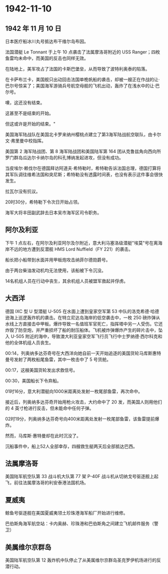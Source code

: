 # 1942-11-10

## 1942 年 11 月 10 日

日本医疗船冰川丸号抵达布干维尔岛布因。

法国潜艇 Le Tonnant 于上午 10 点袭击了法属摩洛哥附近的 USS
Ranger；四枚鱼雷均未命中，而美国的反击也同样无效。

在陆地上，美军攻占了法国的卡斯巴堡垒，从而导致了波特利奥泰的陷落。

在卡萨布兰卡，美国舰只出动回击法国单桅帆船的袭击，却被一艘正在作战的让·巴尔号惊呆了；美国海军游骑兵号航空母舰的飞机出动，轰炸了在浅水中的让·巴尔号。

噢，这还没有结束。

这甚至不是结束的开始。

但这或许是开始的结束。"

美国海军陆战队在美国北卡罗来纳州樱桃点建立了第3海军陆战航空联队，由卡尔文·弗里曼中校指挥。

美国第 2 海军陆战团、第 8 海军陆战团和美国陆军第 164
团从克鲁兹角向西向所罗门群岛瓜达尔卡纳尔岛的科孔博纳发起进攻，但没有成功。

当皮埃尔·赖伐尔在德国拜访阿道夫·希特勒时，希特勒告诉法国总理，德国打算将其军队调往维希法国和突尼斯；希特勒没有透露时间表，也没有表示这件事会很快发生。

拉瓦尔没有抗议。

20时30分，希特勒下令次日开始占领。

海军大将丰田副武辞去日本吴市海军区司令职务。

## 阿尔及利亚

下午 1
点左右，在阿尔及利亚阿尔及尔附近，意大利马塞洛级潜艇"埃莫"号在离海岸不远的地方遭到反潜舰
HMS Lord Nuffield（FY 221）的袭击。

船长把小船带到水面并用甲板炮攻击纳菲尔德勋爵号。

由于两台柴油发动机均无法使用，该船被下令沉没。

14名机组人员在行动中丧生，其余机组人员被盟军救起并俘虏。

## 大西洋

德国 IXC 型 U 型潜艇 U-505 在水面上遭到皇家空军第 53
中队的洛克希德·哈德逊海上巡逻轰炸机的袭击。在特立尼达岛海岸的低空袭击中，一枚
250
磅炸弹从水线上方直接击中甲板。爆炸导致一名值班军官死亡，指挥塔中另一人受伤。它还炸毁了防空炮，并严重损坏了船的耐压船体。飞机被炸弹爆炸产生的碎片击中，坠入
U-505
附近的海中，导致澳大利亚皇家空军飞行员飞行中士罗纳德·西尔科克和他的全体机组人员丧生。

00:14，列奥纳多达芬奇号在大西洋向她自前一天开始追逐的美国货轮马库斯惠特曼号发射了两枚船尾鱼雷，其中一枚击中了
5 号货舱。

00:17，这艘美国货轮发出求救信号。

00:30，美国船长下令弃船。

01时16分，意大利潜艇向1000米距离处发射一枚尾部鱼雷，再次命中。

接近后，列奥纳多达芬奇开始用枪火攻击，大约命中了 20
发，而美国人则用他们的 4 英寸枪进行反击，但未能命中任何子弹。

02时19分，列奥纳多达芬奇号向400米距离处发射一枚尾部鱼雷，该鱼雷提前爆炸。

然而，马库斯·惠特曼却在此时沉没了。

沉船事件中，船上52人全部幸存，四艘救生艇两天后全部抵达巴西。

## 法属摩洛哥

美国陆军航空队第 33 战斗机大队第 77 架 P-40F
战斗机从切纳戈号驱逐舰上起飞，前往法属摩洛哥的利安泰港法国机场。

## 夏威夷

鲸鱼号驱逐舰在美国夏威夷领土珍珠港海军船厂开始进行维修。

巴伯斯角海军航空站：卡内奥赫、珍珠港和巴伯斯角之间建立飞机邮件服务（警卫）

## 美属维尔京群岛

美国陆军航空队第 12
轰炸机中队停止了从美属维尔京群岛圣克罗伊机场进行的反潜行动。

